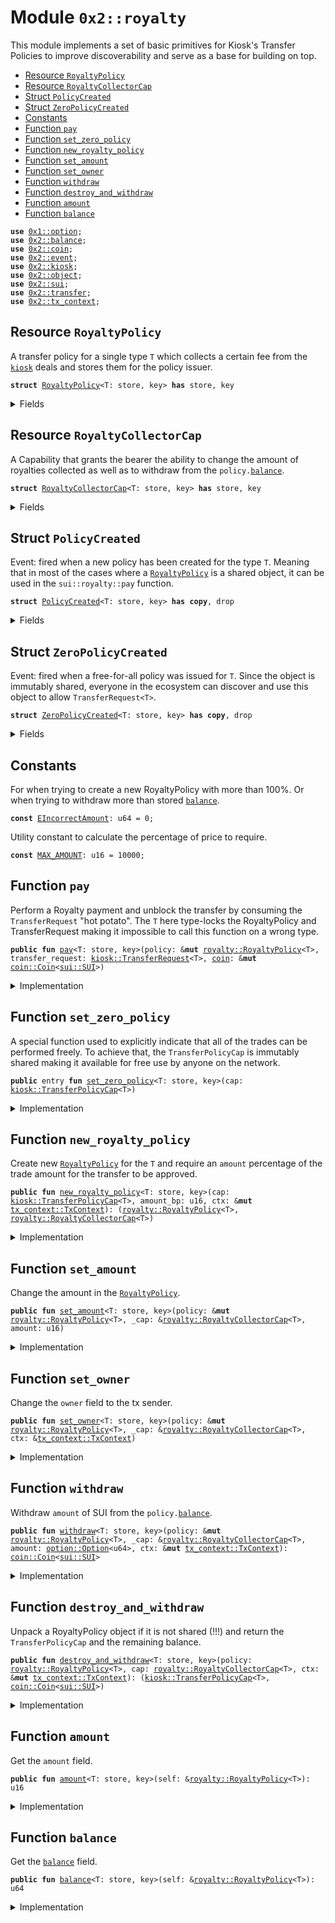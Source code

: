
<a name="0x2_royalty"></a>

# Module `0x2::royalty`

This module implements a set of basic primitives for Kiosk's
Transfer Policies to improve discoverability and serve as a
base for building on top.


-  [Resource `RoyaltyPolicy`](#0x2_royalty_RoyaltyPolicy)
-  [Resource `RoyaltyCollectorCap`](#0x2_royalty_RoyaltyCollectorCap)
-  [Struct `PolicyCreated`](#0x2_royalty_PolicyCreated)
-  [Struct `ZeroPolicyCreated`](#0x2_royalty_ZeroPolicyCreated)
-  [Constants](#@Constants_0)
-  [Function `pay`](#0x2_royalty_pay)
-  [Function `set_zero_policy`](#0x2_royalty_set_zero_policy)
-  [Function `new_royalty_policy`](#0x2_royalty_new_royalty_policy)
-  [Function `set_amount`](#0x2_royalty_set_amount)
-  [Function `set_owner`](#0x2_royalty_set_owner)
-  [Function `withdraw`](#0x2_royalty_withdraw)
-  [Function `destroy_and_withdraw`](#0x2_royalty_destroy_and_withdraw)
-  [Function `amount`](#0x2_royalty_amount)
-  [Function `balance`](#0x2_royalty_balance)


<pre><code><b>use</b> <a href="">0x1::option</a>;
<b>use</b> <a href="balance.md#0x2_balance">0x2::balance</a>;
<b>use</b> <a href="coin.md#0x2_coin">0x2::coin</a>;
<b>use</b> <a href="event.md#0x2_event">0x2::event</a>;
<b>use</b> <a href="kiosk.md#0x2_kiosk">0x2::kiosk</a>;
<b>use</b> <a href="object.md#0x2_object">0x2::object</a>;
<b>use</b> <a href="sui.md#0x2_sui">0x2::sui</a>;
<b>use</b> <a href="transfer.md#0x2_transfer">0x2::transfer</a>;
<b>use</b> <a href="tx_context.md#0x2_tx_context">0x2::tx_context</a>;
</code></pre>



<a name="0x2_royalty_RoyaltyPolicy"></a>

## Resource `RoyaltyPolicy`

A transfer policy for a single type <code>T</code> which collects a certain
fee from the <code><a href="kiosk.md#0x2_kiosk">kiosk</a></code> deals and stores them for the policy issuer.


<pre><code><b>struct</b> <a href="royalty.md#0x2_royalty_RoyaltyPolicy">RoyaltyPolicy</a>&lt;T: store, key&gt; <b>has</b> store, key
</code></pre>



<details>
<summary>Fields</summary>


<dl>
<dt>
<code>id: <a href="object.md#0x2_object_UID">object::UID</a></code>
</dt>
<dd>

</dd>
<dt>
<code>cap: <a href="kiosk.md#0x2_kiosk_TransferPolicyCap">kiosk::TransferPolicyCap</a>&lt;T&gt;</code>
</dt>
<dd>
 The <code>TransferPolicyCap</code> for the <code>T</code> which is used to call
 the <code><a href="kiosk.md#0x2_kiosk_allow_transfer">kiosk::allow_transfer</a></code> and allow the trade.
</dd>
<dt>
<code>amount_bp: u16</code>
</dt>
<dd>
 Percentage of the trade amount which is required for the
 transfer approval. Denominated in basis points.
 - 10_000 = 100%
 - 100 = 1%
 - 1 = 0.01%
</dd>
<dt>
<code><a href="balance.md#0x2_balance">balance</a>: <a href="balance.md#0x2_balance_Balance">balance::Balance</a>&lt;<a href="sui.md#0x2_sui_SUI">sui::SUI</a>&gt;</code>
</dt>
<dd>
 Accumulated balance - the owner of the Policy can withdraw
 at any time.
</dd>
<dt>
<code>owner: <b>address</b></code>
</dt>
<dd>
 Store creator address for visibility and discoverability purposes
</dd>
</dl>


</details>

<a name="0x2_royalty_RoyaltyCollectorCap"></a>

## Resource `RoyaltyCollectorCap`

A Capability that grants the bearer the ability to change the amount of
royalties collected as well as to withdraw from the <code>policy.<a href="balance.md#0x2_balance">balance</a></code>.


<pre><code><b>struct</b> <a href="royalty.md#0x2_royalty_RoyaltyCollectorCap">RoyaltyCollectorCap</a>&lt;T: store, key&gt; <b>has</b> store, key
</code></pre>



<details>
<summary>Fields</summary>


<dl>
<dt>
<code>id: <a href="object.md#0x2_object_UID">object::UID</a></code>
</dt>
<dd>

</dd>
<dt>
<code>policy_id: <a href="object.md#0x2_object_ID">object::ID</a></code>
</dt>
<dd>
 Purely cosmetic and discovery field.
 There should be only one Policy for the type <code>T</code> (although it
 is not enforced anywhere by default).
</dd>
</dl>


</details>

<a name="0x2_royalty_PolicyCreated"></a>

## Struct `PolicyCreated`

Event: fired when a new policy has been created for the type <code>T</code>. Meaning
that in most of the cases where a <code><a href="royalty.md#0x2_royalty_RoyaltyPolicy">RoyaltyPolicy</a></code> is a shared object, it
can be used in the <code>sui::royalty::pay</code> function.


<pre><code><b>struct</b> <a href="royalty.md#0x2_royalty_PolicyCreated">PolicyCreated</a>&lt;T: store, key&gt; <b>has</b> <b>copy</b>, drop
</code></pre>



<details>
<summary>Fields</summary>


<dl>
<dt>
<code>id: <a href="object.md#0x2_object_ID">object::ID</a></code>
</dt>
<dd>

</dd>
</dl>


</details>

<a name="0x2_royalty_ZeroPolicyCreated"></a>

## Struct `ZeroPolicyCreated`

Event: fired when a free-for-all policy was issued for <code>T</code>. Since the object
is immutably shared, everyone in the ecosystem can discover and use this
object to allow <code>TransferRequest&lt;T&gt;</code>.


<pre><code><b>struct</b> <a href="royalty.md#0x2_royalty_ZeroPolicyCreated">ZeroPolicyCreated</a>&lt;T: store, key&gt; <b>has</b> <b>copy</b>, drop
</code></pre>



<details>
<summary>Fields</summary>


<dl>
<dt>
<code>id: <a href="object.md#0x2_object_ID">object::ID</a></code>
</dt>
<dd>

</dd>
</dl>


</details>

<a name="@Constants_0"></a>

## Constants


<a name="0x2_royalty_EIncorrectAmount"></a>

For when trying to create a new RoyaltyPolicy with more than 100%.
Or when trying to withdraw more than stored <code><a href="balance.md#0x2_balance">balance</a></code>.


<pre><code><b>const</b> <a href="royalty.md#0x2_royalty_EIncorrectAmount">EIncorrectAmount</a>: u64 = 0;
</code></pre>



<a name="0x2_royalty_MAX_AMOUNT"></a>

Utility constant to calculate the percentage of price to require.


<pre><code><b>const</b> <a href="royalty.md#0x2_royalty_MAX_AMOUNT">MAX_AMOUNT</a>: u16 = 10000;
</code></pre>



<a name="0x2_royalty_pay"></a>

## Function `pay`

Perform a Royalty payment and unblock the transfer by consuming
the <code>TransferRequest</code> "hot potato". The <code>T</code> here type-locks the
RoyaltyPolicy and TransferRequest making it impossible to call this
function on a wrong type.


<pre><code><b>public</b> <b>fun</b> <a href="pay.md#0x2_pay">pay</a>&lt;T: store, key&gt;(policy: &<b>mut</b> <a href="royalty.md#0x2_royalty_RoyaltyPolicy">royalty::RoyaltyPolicy</a>&lt;T&gt;, transfer_request: <a href="kiosk.md#0x2_kiosk_TransferRequest">kiosk::TransferRequest</a>&lt;T&gt;, <a href="coin.md#0x2_coin">coin</a>: &<b>mut</b> <a href="coin.md#0x2_coin_Coin">coin::Coin</a>&lt;<a href="sui.md#0x2_sui_SUI">sui::SUI</a>&gt;)
</code></pre>



<details>
<summary>Implementation</summary>


<pre><code><b>public</b> <b>fun</b> <a href="pay.md#0x2_pay">pay</a>&lt;T: key + store&gt;(
    policy: &<b>mut</b> <a href="royalty.md#0x2_royalty_RoyaltyPolicy">RoyaltyPolicy</a>&lt;T&gt;,
    transfer_request: TransferRequest&lt;T&gt;,
    <a href="coin.md#0x2_coin">coin</a>: &<b>mut</b> Coin&lt;SUI&gt;
) {
    <b>let</b> (paid, _from) = <a href="kiosk.md#0x2_kiosk_allow_transfer">kiosk::allow_transfer</a>(&policy.cap, transfer_request);
    <b>let</b> amount = (((paid <b>as</b> u128) * (policy.amount_bp <b>as</b> u128) / (<a href="royalty.md#0x2_royalty_MAX_AMOUNT">MAX_AMOUNT</a> <b>as</b> u128)) <b>as</b> u64);

    <b>let</b> royalty_payment = <a href="balance.md#0x2_balance_split">balance::split</a>(<a href="coin.md#0x2_coin_balance_mut">coin::balance_mut</a>(<a href="coin.md#0x2_coin">coin</a>), amount);
    <a href="balance.md#0x2_balance_join">balance::join</a>(&<b>mut</b> policy.<a href="balance.md#0x2_balance">balance</a>, royalty_payment);
}
</code></pre>



</details>

<a name="0x2_royalty_set_zero_policy"></a>

## Function `set_zero_policy`

A special function used to explicitly indicate that all of the
trades can be performed freely. To achieve that, the <code>TransferPolicyCap</code>
is immutably shared making it available for free use by anyone on the network.


<pre><code><b>public</b> entry <b>fun</b> <a href="royalty.md#0x2_royalty_set_zero_policy">set_zero_policy</a>&lt;T: store, key&gt;(cap: <a href="kiosk.md#0x2_kiosk_TransferPolicyCap">kiosk::TransferPolicyCap</a>&lt;T&gt;)
</code></pre>



<details>
<summary>Implementation</summary>


<pre><code>entry <b>public</b> <b>fun</b> <a href="royalty.md#0x2_royalty_set_zero_policy">set_zero_policy</a>&lt;T: key + store&gt;(cap: TransferPolicyCap&lt;T&gt;) {
    <a href="event.md#0x2_event_emit">event::emit</a>(<a href="royalty.md#0x2_royalty_ZeroPolicyCreated">ZeroPolicyCreated</a>&lt;T&gt; { id: <a href="object.md#0x2_object_id">object::id</a>(&cap) });
    <a href="transfer.md#0x2_transfer_freeze_object">transfer::freeze_object</a>(cap)
}
</code></pre>



</details>

<a name="0x2_royalty_new_royalty_policy"></a>

## Function `new_royalty_policy`

Create new <code><a href="royalty.md#0x2_royalty_RoyaltyPolicy">RoyaltyPolicy</a></code> for the <code>T</code> and require an <code>amount</code>
percentage of the trade amount for the transfer to be approved.


<pre><code><b>public</b> <b>fun</b> <a href="royalty.md#0x2_royalty_new_royalty_policy">new_royalty_policy</a>&lt;T: store, key&gt;(cap: <a href="kiosk.md#0x2_kiosk_TransferPolicyCap">kiosk::TransferPolicyCap</a>&lt;T&gt;, amount_bp: u16, ctx: &<b>mut</b> <a href="tx_context.md#0x2_tx_context_TxContext">tx_context::TxContext</a>): (<a href="royalty.md#0x2_royalty_RoyaltyPolicy">royalty::RoyaltyPolicy</a>&lt;T&gt;, <a href="royalty.md#0x2_royalty_RoyaltyCollectorCap">royalty::RoyaltyCollectorCap</a>&lt;T&gt;)
</code></pre>



<details>
<summary>Implementation</summary>


<pre><code><b>public</b> <b>fun</b> <a href="royalty.md#0x2_royalty_new_royalty_policy">new_royalty_policy</a>&lt;T: key + store&gt;(
    cap: TransferPolicyCap&lt;T&gt;,
    amount_bp: u16,
    ctx: &<b>mut</b> TxContext
): (<a href="royalty.md#0x2_royalty_RoyaltyPolicy">RoyaltyPolicy</a>&lt;T&gt;, <a href="royalty.md#0x2_royalty_RoyaltyCollectorCap">RoyaltyCollectorCap</a>&lt;T&gt;) {
    <b>assert</b>!(amount_bp &lt;= <a href="royalty.md#0x2_royalty_MAX_AMOUNT">MAX_AMOUNT</a> && amount_bp != 0, <a href="royalty.md#0x2_royalty_EIncorrectAmount">EIncorrectAmount</a>);

    <b>let</b> policy = <a href="royalty.md#0x2_royalty_RoyaltyPolicy">RoyaltyPolicy</a> {
        cap, amount_bp,
        id: <a href="object.md#0x2_object_new">object::new</a>(ctx),
        owner: sender(ctx),
        <a href="balance.md#0x2_balance">balance</a>: <a href="balance.md#0x2_balance_zero">balance::zero</a>(),
    };
    <b>let</b> id = <a href="object.md#0x2_object_id">object::id</a>(&policy);
    <b>let</b> cap = <a href="royalty.md#0x2_royalty_RoyaltyCollectorCap">RoyaltyCollectorCap</a> {
        id: <a href="object.md#0x2_object_new">object::new</a>(ctx),
        policy_id: id
    };

    <a href="event.md#0x2_event_emit">event::emit</a>(<a href="royalty.md#0x2_royalty_PolicyCreated">PolicyCreated</a>&lt;T&gt; { id });

    (policy, cap)
}
</code></pre>



</details>

<a name="0x2_royalty_set_amount"></a>

## Function `set_amount`

Change the amount in the <code><a href="royalty.md#0x2_royalty_RoyaltyPolicy">RoyaltyPolicy</a></code>.


<pre><code><b>public</b> <b>fun</b> <a href="royalty.md#0x2_royalty_set_amount">set_amount</a>&lt;T: store, key&gt;(policy: &<b>mut</b> <a href="royalty.md#0x2_royalty_RoyaltyPolicy">royalty::RoyaltyPolicy</a>&lt;T&gt;, _cap: &<a href="royalty.md#0x2_royalty_RoyaltyCollectorCap">royalty::RoyaltyCollectorCap</a>&lt;T&gt;, amount: u16)
</code></pre>



<details>
<summary>Implementation</summary>


<pre><code><b>public</b> <b>fun</b> <a href="royalty.md#0x2_royalty_set_amount">set_amount</a>&lt;T: key + store&gt;(
    policy: &<b>mut</b> <a href="royalty.md#0x2_royalty_RoyaltyPolicy">RoyaltyPolicy</a>&lt;T&gt;,
    _cap: &<a href="royalty.md#0x2_royalty_RoyaltyCollectorCap">RoyaltyCollectorCap</a>&lt;T&gt;,
    amount: u16,
) {
    <b>assert</b>!(amount &gt; 0 && <a href="royalty.md#0x2_royalty_amount">amount</a> &lt;= <a href="royalty.md#0x2_royalty_MAX_AMOUNT">MAX_AMOUNT</a>, <a href="royalty.md#0x2_royalty_EIncorrectAmount">EIncorrectAmount</a>);
    policy.amount_bp = amount
}
</code></pre>



</details>

<a name="0x2_royalty_set_owner"></a>

## Function `set_owner`

Change the <code>owner</code> field to the tx sender.


<pre><code><b>public</b> <b>fun</b> <a href="royalty.md#0x2_royalty_set_owner">set_owner</a>&lt;T: store, key&gt;(policy: &<b>mut</b> <a href="royalty.md#0x2_royalty_RoyaltyPolicy">royalty::RoyaltyPolicy</a>&lt;T&gt;, _cap: &<a href="royalty.md#0x2_royalty_RoyaltyCollectorCap">royalty::RoyaltyCollectorCap</a>&lt;T&gt;, ctx: &<a href="tx_context.md#0x2_tx_context_TxContext">tx_context::TxContext</a>)
</code></pre>



<details>
<summary>Implementation</summary>


<pre><code><b>public</b> <b>fun</b> <a href="royalty.md#0x2_royalty_set_owner">set_owner</a>&lt;T: key + store&gt;(
    policy: &<b>mut</b> <a href="royalty.md#0x2_royalty_RoyaltyPolicy">RoyaltyPolicy</a>&lt;T&gt;,
    _cap: &<a href="royalty.md#0x2_royalty_RoyaltyCollectorCap">RoyaltyCollectorCap</a>&lt;T&gt;,
    ctx: &TxContext
) {
    policy.owner = sender(ctx)
}
</code></pre>



</details>

<a name="0x2_royalty_withdraw"></a>

## Function `withdraw`

Withdraw <code>amount</code> of SUI from the <code>policy.<a href="balance.md#0x2_balance">balance</a></code>.


<pre><code><b>public</b> <b>fun</b> <a href="royalty.md#0x2_royalty_withdraw">withdraw</a>&lt;T: store, key&gt;(policy: &<b>mut</b> <a href="royalty.md#0x2_royalty_RoyaltyPolicy">royalty::RoyaltyPolicy</a>&lt;T&gt;, _cap: &<a href="royalty.md#0x2_royalty_RoyaltyCollectorCap">royalty::RoyaltyCollectorCap</a>&lt;T&gt;, amount: <a href="_Option">option::Option</a>&lt;u64&gt;, ctx: &<b>mut</b> <a href="tx_context.md#0x2_tx_context_TxContext">tx_context::TxContext</a>): <a href="coin.md#0x2_coin_Coin">coin::Coin</a>&lt;<a href="sui.md#0x2_sui_SUI">sui::SUI</a>&gt;
</code></pre>



<details>
<summary>Implementation</summary>


<pre><code><b>public</b> <b>fun</b> <a href="royalty.md#0x2_royalty_withdraw">withdraw</a>&lt;T: key + store&gt;(
    policy: &<b>mut</b> <a href="royalty.md#0x2_royalty_RoyaltyPolicy">RoyaltyPolicy</a>&lt;T&gt;,
    _cap: &<a href="royalty.md#0x2_royalty_RoyaltyCollectorCap">RoyaltyCollectorCap</a>&lt;T&gt;,
    amount: Option&lt;u64&gt;,
    ctx: &<b>mut</b> TxContext
): Coin&lt;SUI&gt; {
    <b>let</b> available = <a href="balance.md#0x2_balance_value">balance::value</a>(&policy.<a href="balance.md#0x2_balance">balance</a>);
    <b>let</b> amount = <b>if</b> (<a href="_is_some">option::is_some</a>(&amount)) {
        <a href="_destroy_some">option::destroy_some</a>(amount)
    } <b>else</b> {
        available
    };

    <b>assert</b>!(<a href="royalty.md#0x2_royalty_amount">amount</a> &lt;= available, <a href="royalty.md#0x2_royalty_EIncorrectAmount">EIncorrectAmount</a>);
    <a href="coin.md#0x2_coin_take">coin::take</a>(&<b>mut</b> policy.<a href="balance.md#0x2_balance">balance</a>, amount, ctx)
}
</code></pre>



</details>

<a name="0x2_royalty_destroy_and_withdraw"></a>

## Function `destroy_and_withdraw`

Unpack a RoyaltyPolicy object if it is not shared (!!!) and
return the <code>TransferPolicyCap</code> and the remaining balance.


<pre><code><b>public</b> <b>fun</b> <a href="royalty.md#0x2_royalty_destroy_and_withdraw">destroy_and_withdraw</a>&lt;T: store, key&gt;(policy: <a href="royalty.md#0x2_royalty_RoyaltyPolicy">royalty::RoyaltyPolicy</a>&lt;T&gt;, cap: <a href="royalty.md#0x2_royalty_RoyaltyCollectorCap">royalty::RoyaltyCollectorCap</a>&lt;T&gt;, ctx: &<b>mut</b> <a href="tx_context.md#0x2_tx_context_TxContext">tx_context::TxContext</a>): (<a href="kiosk.md#0x2_kiosk_TransferPolicyCap">kiosk::TransferPolicyCap</a>&lt;T&gt;, <a href="coin.md#0x2_coin_Coin">coin::Coin</a>&lt;<a href="sui.md#0x2_sui_SUI">sui::SUI</a>&gt;)
</code></pre>



<details>
<summary>Implementation</summary>


<pre><code><b>public</b> <b>fun</b> <a href="royalty.md#0x2_royalty_destroy_and_withdraw">destroy_and_withdraw</a>&lt;T: key + store&gt;(
    policy: <a href="royalty.md#0x2_royalty_RoyaltyPolicy">RoyaltyPolicy</a>&lt;T&gt;,
    cap: <a href="royalty.md#0x2_royalty_RoyaltyCollectorCap">RoyaltyCollectorCap</a>&lt;T&gt;,
    ctx: &<b>mut</b> TxContext
): (TransferPolicyCap&lt;T&gt;, Coin&lt;SUI&gt;) {
    <b>let</b> <a href="royalty.md#0x2_royalty_RoyaltyPolicy">RoyaltyPolicy</a> { id, amount_bp: _, owner: _, cap: transfer_cap, <a href="balance.md#0x2_balance">balance</a> } = policy;
    <b>let</b> <a href="royalty.md#0x2_royalty_RoyaltyCollectorCap">RoyaltyCollectorCap</a> { id: cap_id, policy_id: _ } = cap;

    <a href="object.md#0x2_object_delete">object::delete</a>(cap_id);
    <a href="object.md#0x2_object_delete">object::delete</a>(id);

    (transfer_cap, <a href="coin.md#0x2_coin_from_balance">coin::from_balance</a>(<a href="balance.md#0x2_balance">balance</a>, ctx))
}
</code></pre>



</details>

<a name="0x2_royalty_amount"></a>

## Function `amount`

Get the <code>amount</code> field.


<pre><code><b>public</b> <b>fun</b> <a href="royalty.md#0x2_royalty_amount">amount</a>&lt;T: store, key&gt;(self: &<a href="royalty.md#0x2_royalty_RoyaltyPolicy">royalty::RoyaltyPolicy</a>&lt;T&gt;): u16
</code></pre>



<details>
<summary>Implementation</summary>


<pre><code><b>public</b> <b>fun</b> <a href="royalty.md#0x2_royalty_amount">amount</a>&lt;T: key + store&gt;(self: &<a href="royalty.md#0x2_royalty_RoyaltyPolicy">RoyaltyPolicy</a>&lt;T&gt;): u16 {
    self.amount_bp
}
</code></pre>



</details>

<a name="0x2_royalty_balance"></a>

## Function `balance`

Get the <code><a href="balance.md#0x2_balance">balance</a></code> field.


<pre><code><b>public</b> <b>fun</b> <a href="balance.md#0x2_balance">balance</a>&lt;T: store, key&gt;(self: &<a href="royalty.md#0x2_royalty_RoyaltyPolicy">royalty::RoyaltyPolicy</a>&lt;T&gt;): u64
</code></pre>



<details>
<summary>Implementation</summary>


<pre><code><b>public</b> <b>fun</b> <a href="balance.md#0x2_balance">balance</a>&lt;T: key + store&gt;(self: &<a href="royalty.md#0x2_royalty_RoyaltyPolicy">RoyaltyPolicy</a>&lt;T&gt;): u64 {
    <a href="balance.md#0x2_balance_value">balance::value</a>(&self.<a href="balance.md#0x2_balance">balance</a>)
}
</code></pre>



</details>
